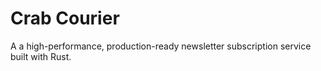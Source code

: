 # Crab Courier

A a high-performance, production-ready newsletter subscription service built with Rust.
